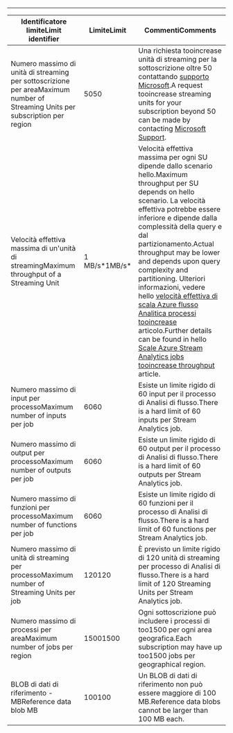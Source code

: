 ---
| <span data-ttu-id="49cf8-101">Identificatore limite</span><span class="sxs-lookup"><span data-stu-id="49cf8-101">Limit identifier</span></span> | <span data-ttu-id="49cf8-102">Limite</span><span class="sxs-lookup"><span data-stu-id="49cf8-102">Limit</span></span> | <span data-ttu-id="49cf8-103">Commenti</span><span class="sxs-lookup"><span data-stu-id="49cf8-103">Comments</span></span> |
| --- | --- | --- |
| <span data-ttu-id="49cf8-104">Numero massimo di unità di streaming per sottoscrizione per area</span><span class="sxs-lookup"><span data-stu-id="49cf8-104">Maximum number of Streaming Units per subscription per region</span></span> |<span data-ttu-id="49cf8-105">50</span><span class="sxs-lookup"><span data-stu-id="49cf8-105">50</span></span> |<span data-ttu-id="49cf8-106">Una richiesta tooincrease unità di streaming per la sottoscrizione oltre 50 contattando [supporto Microsoft](https://support.microsoft.com/en-us).</span><span class="sxs-lookup"><span data-stu-id="49cf8-106">A request tooincrease streaming units for your subscription beyond 50 can be made by contacting [Microsoft Support](https://support.microsoft.com/en-us).</span></span> |
| <span data-ttu-id="49cf8-107">Velocità effettiva massima di un'unità di streaming</span><span class="sxs-lookup"><span data-stu-id="49cf8-107">Maximum throughput of a Streaming Unit</span></span> |<span data-ttu-id="49cf8-108">1 MB/s*</span><span class="sxs-lookup"><span data-stu-id="49cf8-108">1MB/s*</span></span> |<span data-ttu-id="49cf8-109">Velocità effettiva massima per ogni SU dipende dallo scenario hello.</span><span class="sxs-lookup"><span data-stu-id="49cf8-109">Maximum throughput per SU depends on hello scenario.</span></span> <span data-ttu-id="49cf8-110">La velocità effettiva potrebbe essere inferiore e dipende dalla complessità della query e dal partizionamento.</span><span class="sxs-lookup"><span data-stu-id="49cf8-110">Actual throughput may be lower and depends upon query complexity and partitioning.</span></span> <span data-ttu-id="49cf8-111">Ulteriori informazioni, vedere hello [velocità effettiva di scala Azure flusso Analitica processi tooincrease](../articles/stream-analytics/stream-analytics-scale-jobs.md) articolo.</span><span class="sxs-lookup"><span data-stu-id="49cf8-111">Further details can be found in hello [Scale Azure Stream Analytics jobs tooincrease throughput](../articles/stream-analytics/stream-analytics-scale-jobs.md) article.</span></span> |
| <span data-ttu-id="49cf8-112">Numero massimo di input per processo</span><span class="sxs-lookup"><span data-stu-id="49cf8-112">Maximum number of inputs per job</span></span> |<span data-ttu-id="49cf8-113">60</span><span class="sxs-lookup"><span data-stu-id="49cf8-113">60</span></span> |<span data-ttu-id="49cf8-114">Esiste un limite rigido di 60 input per il processo di Analisi di flusso.</span><span class="sxs-lookup"><span data-stu-id="49cf8-114">There is a hard limit of 60 inputs per Stream Analytics job.</span></span> |
| <span data-ttu-id="49cf8-115">Numero massimo di output per processo</span><span class="sxs-lookup"><span data-stu-id="49cf8-115">Maximum number of outputs per job</span></span> |<span data-ttu-id="49cf8-116">60</span><span class="sxs-lookup"><span data-stu-id="49cf8-116">60</span></span> |<span data-ttu-id="49cf8-117">Esiste un limite rigido di 60 output per il processo di Analisi di flusso.</span><span class="sxs-lookup"><span data-stu-id="49cf8-117">There is a hard limit of 60 outputs per Stream Analytics job.</span></span> |
| <span data-ttu-id="49cf8-118">Numero massimo di funzioni per processo</span><span class="sxs-lookup"><span data-stu-id="49cf8-118">Maximum number of functions per job</span></span> |<span data-ttu-id="49cf8-119">60</span><span class="sxs-lookup"><span data-stu-id="49cf8-119">60</span></span> |<span data-ttu-id="49cf8-120">Esiste un limite rigido di 60 funzioni per il processo di Analisi di flusso.</span><span class="sxs-lookup"><span data-stu-id="49cf8-120">There is a hard limit of 60 functions per Stream Analytics job.</span></span> |
| <span data-ttu-id="49cf8-121">Numero massimo di unità di streaming per processo</span><span class="sxs-lookup"><span data-stu-id="49cf8-121">Maximum number of Streaming Units per job</span></span> |<span data-ttu-id="49cf8-122">120</span><span class="sxs-lookup"><span data-stu-id="49cf8-122">120</span></span> |<span data-ttu-id="49cf8-123">È previsto un limite rigido di 120 unità di streaming per processo di Analisi di flusso.</span><span class="sxs-lookup"><span data-stu-id="49cf8-123">There is a hard limit of 120 Streaming Units per Stream Analytics job.</span></span> |
| <span data-ttu-id="49cf8-124">Numero massimo di processi per area</span><span class="sxs-lookup"><span data-stu-id="49cf8-124">Maximum number of jobs per region</span></span> |<span data-ttu-id="49cf8-125">1500</span><span class="sxs-lookup"><span data-stu-id="49cf8-125">1500</span></span> |<span data-ttu-id="49cf8-126">Ogni sottoscrizione può includere i processi di too1500 per ogni area geografica.</span><span class="sxs-lookup"><span data-stu-id="49cf8-126">Each subscription may have up too1500 jobs per geographical region.</span></span> |
| <span data-ttu-id="49cf8-127">BLOB di dati di riferimento - MB</span><span class="sxs-lookup"><span data-stu-id="49cf8-127">Reference data blob MB</span></span> | <span data-ttu-id="49cf8-128">100</span><span class="sxs-lookup"><span data-stu-id="49cf8-128">100</span></span> | <span data-ttu-id="49cf8-129">Un BLOB di dati di riferimento non può essere maggiore di 100 MB.</span><span class="sxs-lookup"><span data-stu-id="49cf8-129">Reference data blobs cannot be larger than 100 MB each.</span></span> |

